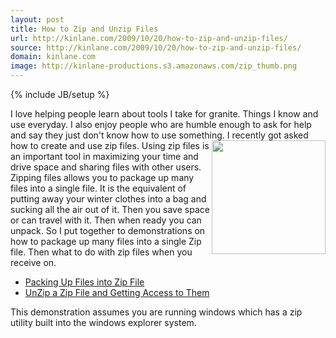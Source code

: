 ```yaml
---
layout: post
title: How to Zip and Unzip Files
url: http://kinlane.com/2009/10/20/how-to-zip-and-unzip-files/
source: http://kinlane.com/2009/10/20/how-to-zip-and-unzip-files/
domain: kinlane.com
image: http://kinlane-productions.s3.amazonaws.com/zip_thumb.png
---
```

{% include JB/setup %}<p><!DOCTYPE html PUBLIC "-//W3C//DTD XHTML 1.0 Transitional//EN"
    "http://www.w3.org/TR/xhtml1/DTD/xhtml1-transitional.dtd">
<html xmlns="http://www.w3.org/1999/xhtml">
  <head>
    <title></title>
  </head>
  <body>
    I love helping people learn about tools I take for granite. Things I know and use everyday. I also enjoy people who are humble enough to ask for help and say they just don't know how to use
    something.<img class="alignnone" title="Windows Zip" src="http://kinlane-productions.s3.amazonaws.com/zip_thumb.png" alt="" width="182" height="182" align="right" /> I recently got asked how to
    create and use zip files. Using zip files is an important tool in maximizing your time and drive space and sharing files with other users. Zipping files allows you to package up many files into a
    single file. It is the equivalent of putting away your winter clothes into a bag and sucking all the air out of it. Then you save space or can travel with it. Then when ready you can unpack. So I
    put together to demonstrations on how to package up many files into a single Zip file. Then what to do with zip files when you receive on.
    <ul class="mainlist">
      <li>
        <a href="http://www.screentoaster.com/watch/stVENUR0dIR1xZQFVZU1NdUlNW/how_to_zip_or_package_many_files_into_one_file">Packing Up Files into Zip File</a>
      </li>
      <li>
        <a href="http://www.screentoaster.com/watch/stVENUR0dIR1xZQFVaXlxfX1Nc/what_to_do_with_zip_file">UnZip a Zip File and Getting Access to Them</a>
      </li>
    </ul>This demonstration assumes you are running windows which has a zip utility built into the windows explorer system.
  </body>
</html></p>
